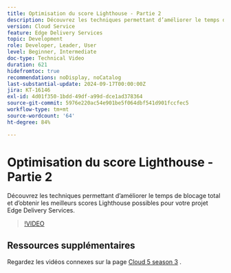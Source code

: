 ```yaml
---
title: Optimisation du score Lighthouse - Partie 2
description: Découvrez les techniques permettant d’améliorer le temps de blocage total et d’obtenir les meilleurs scores Lighthouse possibles pour votre projet Edge Delivery Services.
version: Cloud Service
feature: Edge Delivery Services
topic: Development
role: Developer, Leader, User
level: Beginner, Intermediate
doc-type: Technical Video
duration: 621
hidefromtoc: true
recommendations: noDisplay, noCatalog
last-substantial-update: 2024-09-17T00:00:00Z
jira: KT-16146
exl-id: 4d01f350-1bdd-49df-a99d-dce1ad378364
source-git-commit: 5976e220ac54e901be5f064dbf541d901fccfec5
workflow-type: tm+mt
source-wordcount: '64'
ht-degree: 84%

---
```


# Optimisation du score Lighthouse - Partie 2

Découvrez les techniques permettant d’améliorer le temps de blocage total et d’obtenir les meilleurs scores Lighthouse possibles pour votre projet Edge Delivery Services.

>[!VIDEO](https://video.tv.adobe.com/v/3434042/?learn=on)

## Ressources supplémentaires

Regardez les vidéos connexes sur la page [Cloud 5 season 3](../cloud5-season-3.md) .

